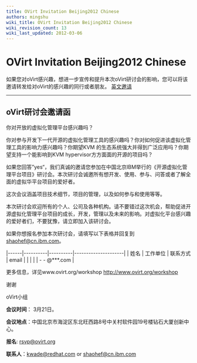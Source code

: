 ```yaml
---
title: OVirt Invitation Beijing2012 Chinese
authors: mingshu
wiki_title: OVirt Invitation Beijing2012 Chinese
wiki_revision_count: 13
wiki_last_updated: 2012-03-06
---
```


# OVirt Invitation Beijing2012 Chinese

如果您对oVirt感兴趣，想进一步宣传和提升本次oVirt研讨会的影响，您可以将该邀请转发给对oVirt的感兴趣的同行或者朋友。 [英文邀请](http://wp.me/P1QQq2-4f)

------------------------------------------------------------------------

## oVirt研讨会邀请函

你对开放的虚拟化管理平台感兴趣吗？

你对参与开发下一代开源的虚拟化管理工具的感兴趣吗？你对如何促进该虚拟化管理工具的影响力感兴趣吗？你期望KVM 的生态系统强大并得到广泛应用吗？你期望支持一个能影响到KVM hypervisor方方面面的开源的项目吗？

如果您回答”yes“，我们真诚的邀请您参加在中国北京IBM举行的《开源虚拟化管理平台项目》研讨会。本次研讨会诚邀所有想开发、使用、参与、问答或者了解全面的虚拟华平台项目的爱好者。

这次会议涵盖项目技术细节，项目的管理，以及如何参与和使用等等。

本次研讨会欢迎所有的个人、公司及各种机构。请不要错过这次机会，帮助促进开源虚拟化管理平台项目的成长，开发，管理以及未来的影响。对虚拟化平台感兴趣的爱好者们，不要犹豫，请立即加入该研讨会。

如果你想报名参加本次研讨会，请填写以下表格并回复到<ins style="color:blue">shaohef@cn.ibm.com</ins>。

|------|----------|----------|---------------------|
| 姓名 | 工作单位 | 联系方式 | email               |
|      |          |          | -   -   @\*\*\*.com |

更多信息，详见www.ovirt.org/workshop <http://www.ovirt.org/workshop>

谢谢

oVirt小组

**会议时间**： 3月21日。

**会议地点**：中国北京市海淀区东北旺西路8号中关村软件园19号楼钻石大厦创新中心。

**报名**: rsvp@ovirt.org

**联系人**：kwade@redhat.com or shaohef@cn.ibm.com
